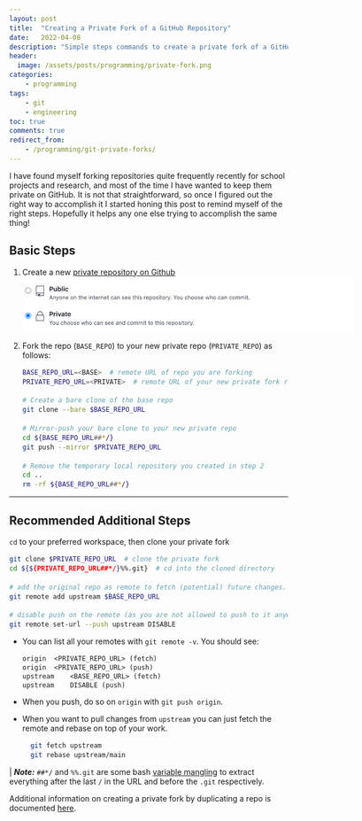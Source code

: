 ```yaml
---
layout: post
title:  "Creating a Private Fork of a GitHub Repository"
date:   2022-04-08
description: "Simple steps commands to create a private fork of a GitHub repository."
header:
  image: /assets/posts/programming/private-fork.png
categories:
    - programming
tags:
    - git
    - engineering
toc: true
comments: true
redirect_from:
    - /programming/git-private-forks/
---
```


I have found myself forking repositories quite frequently recently for school projects and research, and most of the time I have wanted to keep them private on GitHub. It is not that straightforward, so once I figured out the right way to accomplish it I started honing this post to remind myself of the right steps. Hopefully it helps any one else trying to accomplish the same thing!

## Basic Steps

1. Create a new [private repository on Github](https://help.github.com/articles/creating-a-new-repository/)
   <img src="/assets/posts/programming/private-repo.png" style="max-width:600px; margin: 0 auto; display: block;">

2. Fork the repo (`BASE_REPO`) to your new private repo (`PRIVATE_REPO`) as follows:

    ```bash
    BASE_REPO_URL=<BASE>  # remote URL of repo you are forking
    PRIVATE_REPO_URL=<PRIVATE>  # remote URL of your new private fork repo

    # Create a bare clone of the base repo
    git clone --bare $BASE_REPO_URL

    # Mirror-push your bare clone to your new private repo
    cd ${BASE_REPO_URL##*/}
    git push --mirror $PRIVATE_REPO_URL

    # Remove the temporary local repository you created in step 2
    cd ..
    rm -rf ${BASE_REPO_URL##*/}
    ```

---

## Recommended Additional Steps

`cd` to your preferred workspace, then clone your private fork

```bash
git clone $PRIVATE_REPO_URL  # clone the private fork
cd ${${PRIVATE_REPO_URL##*/}%%.git}  # cd into the cloned directory

# add the original repo as remote to fetch (potential) future changes.
git remote add upstream $BASE_REPO_URL

# disable push on the remote (as you are not allowed to push to it anyway).
git remote set-url --push upstream DISABLE
```

* You can list all your remotes with `git remote -v`. You should see:

    ```
    origin	<PRIVATE_REPO_URL> (fetch)
    origin	<PRIVATE_REPO_URL> (push)
    upstream	<BASE_REPO_URL> (fetch)
    upstream	DISABLE (push)
    ```
* When you push, do so on `origin` with `git push origin`.

* When you want to pull changes from `upstream` you can just fetch the remote and rebase on top of your work.
  
  ```bash
    git fetch upstream
    git rebase upstream/main
  ```

| ***Note:*** `##*/` and `%%.git` are some bash [variable mangling](https://www.linuxjournal.com/article/8919) to extract everything after the last `/` in the URL and before the `.git` respectively.

Additional information on creating a private fork by duplicating a repo is documented [here](https://help.github.com/articles/duplicating-a-repository/).
